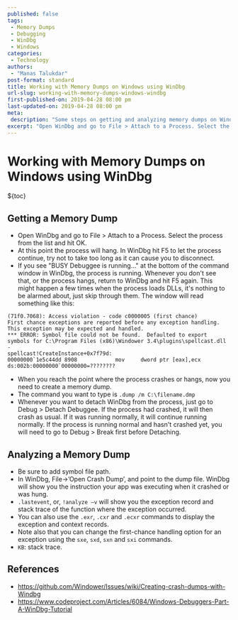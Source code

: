 ```yaml
---
published: false
tags:
 - Memory Dumps
 - Debugging
 - WinDbg
 - Windows
categories:
 - Technology
authors:
 - "Manas Talukdar"
post-format: standard
title: Working with Memory Dumps on Windows using WinDbg
url-slug: working-with-memory-dumps-windows-windbg
first-published-on: 2019-04-28 08:00 pm
last-updated-on: 2019-04-28 08:00 pm
meta:
 description: "Some steps on getting and analyzing memory dumps on Windows using WinDbg."
excerpt: "Open WinDbg and go to File > Attach to a Process. Select the process from the list and hit OK."
---
```


# Working with Memory Dumps on Windows using WinDbg

${toc}

## Getting a Memory Dump

- Open WinDbg and go to File > Attach to a Process. Select the process from the list and hit OK.
- At this point the process will hang. In WinDbg hit F5 to let the process continue, try not to take too long as it can cause you to disconnect.
- If you see "BUSY Debuggee is running..." at the bottom of the command window in WinDbg, the process is running. Whenever you don't see that, or the process hangs, return to WinDbg and hit F5 again. This might happen a few times when the process loads DLLs, it's nothing to be alarmed about, just skip through them. The window will read something like this:

```text
(71f0.7068): Access violation - code c0000005 (first chance)
First chance exceptions are reported before any exception handling.
This exception may be expected and handled.
*** ERROR: Symbol file could not be found.  Defaulted to export symbols for C:\Program Files (x86)\Windower 3.4\plugins\spellcast.dll -
spellcast!CreateInstance+0x7f79d:
00000000`1e5c44dd 8908            mov     dword ptr [eax],ecx ds:002b:00000000`00000000=????????
```

- When you reach the point where the process crashes or hangs, now you need to create a memory dump.
- The command you want to type is `.dump /m C:\filename.dmp`
- Whenever you want to detach WinDbg from the process, just go to Debug > Detach Debuggee. If the process had crashed, it will then crash as usual. If it was running normally, it will continue running normally. If the process is running normal and hasn't crashed yet, you will need to go to Debug > Break first before Detaching.

## Analyzing a Memory Dump

- Be sure to add symbol file path.
- In WinDbg, File->’Open Crash Dump’, and point to the dump file. WinDbg will show you the instruction your app was executing when it crashed or was hung.
- `.lastevent`, or, `!analyze –v` will show you the exception record and stack trace of the function where the exception occurred.
- You can also use the `.exr`, `.cxr` and `.ecxr` commands to display the exception and context records.
- Note also that you can change the first-chance handling option for an exception using the `sxe`, `sxd`, `sxn` and `sxi` commands.
- `KB`: stack trace.

## References

- <https://github.com/Windower/Issues/wiki/Creating-crash-dumps-with-Windbg>
- <https://www.codeproject.com/Articles/6084/Windows-Debuggers-Part-A-WinDbg-Tutorial>
